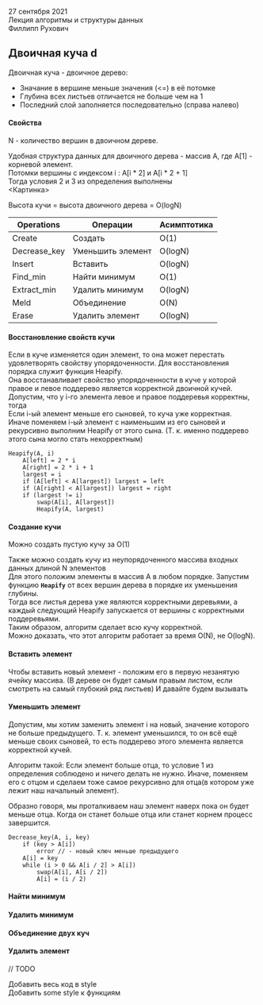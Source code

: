 27 сентября 2021  
Лекция алгоритмы и структуры данных  
Филлипп Рухович  

## Двоичная куча d

Двоичная куча - двоичное дерево:

- Значание в вершине меньше значения (<=) в её потомке
- Глубина всех листьев отличается не больше чем на 1
- Последний слой заполняется последовательно (справа налево)

#### Свойства

N - количество вершин в двоичном дереве.

Удобная структура данных для двоичного дерева - массив A, где А[1] - корневой элемент.  
Потомки вершины с индексом i : A[i * 2] и A[i * 2 + 1]  
Тогда условия 2 и 3 из определения выполнены  
<Картинка>  

Высота кучи = высота двоичного дерева = O(logN)  

| Operations         | Операции            | Асимптотика
| ---------------    | ---------------     | --------
| Create             | Создать             | O(1)
| Decrease_key       | Уменьшить элемент   | O(logN)
| Insert             | Вставить            | O(logN)
| Find_min           | Найти минимум       | O(1)
| Extract_min        | Удалить минимум     | O(logN)
| Meld               | Объединение         | O(N)
| Erase              | Удалить элемент     | O(logN)

#### Восстановление свойств кучи

Если в куче изменяется один элемент, то она может перестать удовлетворять свойству упорядоченности. Для восстановления порядка служит функция Heapify.  
Она восстанавливает свойство упорядоченности в куче у которой правое и левое поддерево является корректной двоичной кучей.  
Допустим, что у i-го элемента левое и правое поддеревья корректны, тогда  
Если i-ый элемент меньше его сыновей, то куча уже корректная.  
Иначе поменяем i-ый элемент с наименьшим из его сыновей и рекурсивно выполним Heapify от этого сына. (Т. к. именно поддерево этого сына могло стать некорректным)

	Heapify(A, i)
		A[left] = 2 * i
		A[right] = 2 * i + 1
		largest = i
		if (A[left] < A[largest]) largest = left
		if (A[right] < A[largest]) largest = right
		if (largest != i)
			swap(A[i], A[largest])
			Heapify(A, largest)

#### Создание кучи

Можно создать пустую кучу за O(1)

Также можно создать кучу из неупорядоченного массива входных данных длиной N элементов  
Для этого положим элементы в массив A в любом порядке. Запустим функцию **`Heapify`** от всех вершин дерева в порядке их уменьшения глубины.  
Тогда все листья дерева уже являются корректными деревьями, а каждый следующий Heapify запускается от вершины с корректными поддеревьями.  
Таким образом, алгоритм сделает всю кучу корректной.  
Можно доказать, что этот алгоритм работает за время O(N), не O(logN).

#### Вставить элемент

Чтобы вставить новый элемент - положим его в первую незанятую ячейку массива. (В дереве он будет самым правым листом, если смотреть на самый глубокий ряд листьев) И давайте будем вызывать

#### Уменьшить элемент

Допустим, мы хотим заменить элемент i на новый, значение которого не больше предыдущего.
Т. к. элемент уменьшился, то он всё ещё меньше своих сыновей, то есть поддерево этого элемента является корректной кучей.  
  
Алгоритм такой: Если элемент больше отца, то условие 1 из определения соблюдено и ничего делать не нужно. Иначе, поменяем его с отцом и сделаем тоже самое рекурсивно для отца(в котором уже лежит наш начальный элемент).  

Образно говоря, мы проталкиваем наш элемент наверх пока он будет меньше отца. Когда он станет больше отца или станет корнем процесс завершится.

	Decrease_key(A, i, key)
		if (key > A[i])
			error // - новый ключ меньше предыдущего
		A[i] = key
		while (i > 0 && A[i / 2] > A[i])
			swap(A[i], A[i / 2])
			A[i] = (i / 2)

#### Найти минимум


#### Удалить минимум


#### Объединение двух куч


#### Удалить элемент



// TODO

Добавить весь код в style  
Добавить some style к функциям  


